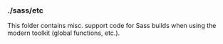 ### ./sass/etc

This folder contains misc. support code for Sass builds when using the modern toolkit (global functions, etc.).
